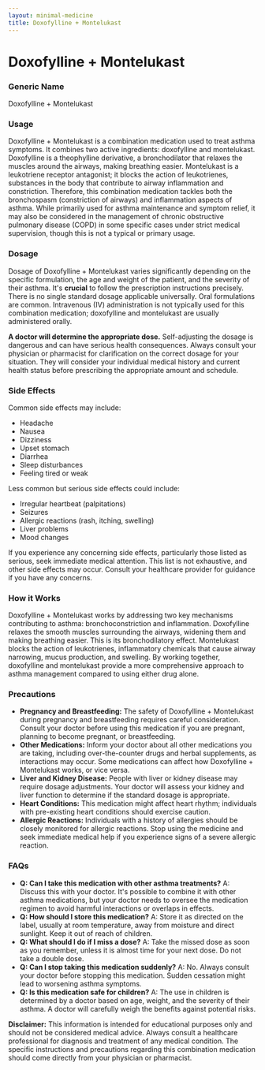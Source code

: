 ```yaml
---
layout: minimal-medicine
title: Doxofylline + Montelukast
---
```


# Doxofylline + Montelukast
### Generic Name
Doxofylline + Montelukast

### Usage
Doxofylline + Montelukast is a combination medication used to treat asthma symptoms.  It combines two active ingredients: doxofylline and montelukast. Doxofylline is a theophylline derivative, a bronchodilator that relaxes the muscles around the airways, making breathing easier. Montelukast is a leukotriene receptor antagonist; it blocks the action of leukotrienes, substances in the body that contribute to airway inflammation and constriction.  Therefore, this combination medication tackles both the bronchospasm (constriction of airways) and inflammation aspects of asthma.  While primarily used for asthma maintenance and symptom relief, it may also be considered in the management of chronic obstructive pulmonary disease (COPD) in some specific cases under strict medical supervision, though this is not a typical or primary usage.

### Dosage
Dosage of Doxofylline + Montelukast varies significantly depending on the specific formulation, the age and weight of the patient, and the severity of their asthma.  It's **crucial** to follow the prescription instructions precisely.  There is no single standard dosage applicable universally.  Oral formulations are common.  Intravenous (IV) administration is not typically used for this combination medication; doxofylline and montelukast are usually administered orally.  

**A doctor will determine the appropriate dose.**  Self-adjusting the dosage is dangerous and can have serious health consequences.  Always consult your physician or pharmacist for clarification on the correct dosage for your situation.  They will consider your individual medical history and current health status before prescribing the appropriate amount and schedule.

### Side Effects
Common side effects may include:

* Headache
* Nausea
* Dizziness
* Upset stomach
* Diarrhea
* Sleep disturbances
* Feeling tired or weak


Less common but serious side effects could include:

* Irregular heartbeat (palpitations)
* Seizures
* Allergic reactions (rash, itching, swelling)
* Liver problems
* Mood changes


If you experience any concerning side effects, particularly those listed as serious,  seek immediate medical attention.  This list is not exhaustive, and other side effects may occur.  Consult your healthcare provider for guidance if you have any concerns.

### How it Works
Doxofylline + Montelukast works by addressing two key mechanisms contributing to asthma: bronchoconstriction and inflammation.  Doxofylline relaxes the smooth muscles surrounding the airways, widening them and making breathing easier.  This is its bronchodilatory effect. Montelukast blocks the action of leukotrienes, inflammatory chemicals that cause airway narrowing, mucus production, and swelling.  By working together, doxofylline and montelukast provide a more comprehensive approach to asthma management compared to using either drug alone.

### Precautions
* **Pregnancy and Breastfeeding:** The safety of Doxofylline + Montelukast during pregnancy and breastfeeding requires careful consideration.  Consult your doctor before using this medication if you are pregnant, planning to become pregnant, or breastfeeding.
* **Other Medications:**  Inform your doctor about all other medications you are taking, including over-the-counter drugs and herbal supplements, as interactions may occur.  Some medications can affect how Doxofylline + Montelukast works, or vice versa.
* **Liver and Kidney Disease:**  People with liver or kidney disease may require dosage adjustments.  Your doctor will assess your kidney and liver function to determine if the standard dosage is appropriate.
* **Heart Conditions:**  This medication might affect heart rhythm; individuals with pre-existing heart conditions should exercise caution.
* **Allergic Reactions:**  Individuals with a history of allergies should be closely monitored for allergic reactions.  Stop using the medicine and seek immediate medical help if you experience signs of a severe allergic reaction.


### FAQs
* **Q: Can I take this medication with other asthma treatments?** A:  Discuss this with your doctor.  It's possible to combine it with other asthma medications, but your doctor needs to oversee the medication regimen to avoid harmful interactions or overlaps in effects.
* **Q: How should I store this medication?** A: Store it as directed on the label, usually at room temperature, away from moisture and direct sunlight.  Keep it out of reach of children.
* **Q: What should I do if I miss a dose?** A: Take the missed dose as soon as you remember, unless it is almost time for your next dose. Do not take a double dose.
* **Q: Can I stop taking this medication suddenly?** A: No.  Always consult your doctor before stopping this medication.  Sudden cessation might lead to worsening asthma symptoms.
* **Q: Is this medication safe for children?** A: The use in children is determined by a doctor based on age, weight, and the severity of their asthma.  A doctor will carefully weigh the benefits against potential risks.


**Disclaimer:**  This information is intended for educational purposes only and should not be considered medical advice. Always consult a healthcare professional for diagnosis and treatment of any medical condition.  The specific instructions and precautions regarding this combination medication should come directly from your physician or pharmacist.
